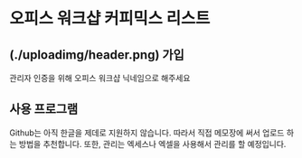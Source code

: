 # 오피스 워크샵 커피믹스 리스트
(./uploadimg/header.png)
가입
---
관리자 인증을 위해 오피스 워크샵 닉네임으로 해주세요

사용 프로그램
---
Github는 아직 한글을 제데로 지원하지 않습니다.
따라서 직접 메모장에 써서 업로드 하는 방법을 추천합니다.
또한, 관리는 엑세스나 엑셀을 사용해서 관리를 할 예정입니다.
